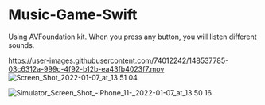 # Music-Game-Swift
Using AVFoundation kit. When you press any button, you will listen different sounds.




https://user-images.githubusercontent.com/74012242/148537785-03c6312a-999c-4f92-b12b-ea43fb4023f7.mov ![Screen_Shot_2022-01-07_at_13 51 04](https://user-images.githubusercontent.com/74012242/148537797-27eafbea-645d-461b-a481-68b48ce3714a.png)



![Simulator_Screen_Shot_-_iPhone_11_-_2022-01-07_at_13 50 16](https://user-images.githubusercontent.com/74012242/148537809-f79d1c10-eb00-4b7e-be10-f731988460c7.png)
